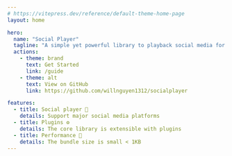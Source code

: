 ```yaml
---
# https://vitepress.dev/reference/default-theme-home-page
layout: home

hero:
  name: "Social Player"
  tagline: "A simple yet powerful library to playback social media for the web"
  actions:
    - theme: brand
      text: Get Started
      link: /guide
    - theme: alt
      text: View on GitHub
      link: https://github.com/willnguyen1312/socialplayer

features:
  - title: Social player 💅
    details: Support major social media platforms
  - title: Plugins ⚙︎
    details: The core library is extensible with plugins
  - title: Performance 🚀
    details: The bundle size is small < 1KB
---
```


<script setup>
import HomePageShow from './components/HomePageShow.vue'
import Footer from './components/FooterComp.vue'
</script>

<HomePageShow />
<Footer />

